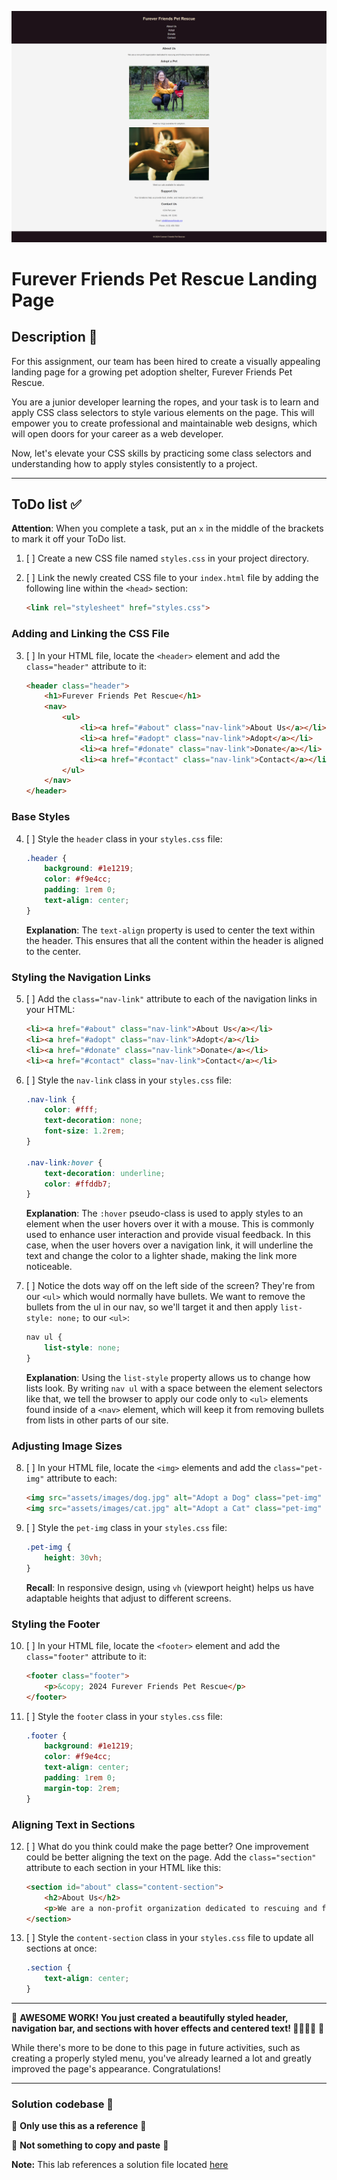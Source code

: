 
![Example of the completed activity](assets/examples/completed-styles.png) 

# Furever Friends Pet Rescue Landing Page

## Description 📄
For this assignment, our team has been hired to create a visually appealing landing page for a growing pet adoption shelter, Furever Friends Pet Rescue.

You are a junior developer learning the ropes, and your task is to learn and apply CSS class selectors to style various elements on the page. This will empower you to create professional and maintainable web designs, which will open doors for your career as a web developer.

Now, let's elevate your CSS skills by practicing some class selectors and understanding how to apply styles consistently to a project.

---

## ToDo list ✅
**Attention**: When you complete a task, put an `x` in the middle of the brackets to mark it off your ToDo list.

1. [ ] Create a new CSS file named `styles.css` in your project directory.
2. [ ] Link the newly created CSS file to your `index.html` file by adding the following line within the `<head>` section:

    ```html
    <link rel="stylesheet" href="styles.css">
    ```

### Adding and Linking the CSS File

3. [ ] In your HTML file, locate the `<header>` element and add the `class="header"` attribute to it:

    ```html
    <header class="header">
        <h1>Furever Friends Pet Rescue</h1>
        <nav>
            <ul>
                <li><a href="#about" class="nav-link">About Us</a></li>
                <li><a href="#adopt" class="nav-link">Adopt</a></li>
                <li><a href="#donate" class="nav-link">Donate</a></li>
                <li><a href="#contact" class="nav-link">Contact</a></li>
            </ul>
        </nav>
    </header>
    ```

### Base Styles

4. [ ] Style the `header` class in your `styles.css` file:

    ```css
    .header {
        background: #1e1219;
        color: #f9e4cc;
        padding: 1rem 0;
        text-align: center;
    }
    ```

    **Explanation**: The `text-align` property is used to center the text within the header. This ensures that all the content within the header is aligned to the center.

### Styling the Navigation Links

5. [ ] Add the `class="nav-link"` attribute to each of the navigation links in your HTML:

    ```html
    <li><a href="#about" class="nav-link">About Us</a></li>
    <li><a href="#adopt" class="nav-link">Adopt</a></li>
    <li><a href="#donate" class="nav-link">Donate</a></li>
    <li><a href="#contact" class="nav-link">Contact</a></li>
    ```

6. [ ] Style the `nav-link` class in your `styles.css` file:

    ```css
    .nav-link {
        color: #fff;
        text-decoration: none;
        font-size: 1.2rem;
    }

    .nav-link:hover {
        text-decoration: underline;
        color: #ffddb7;
    }
    ```

    **Explanation**: The `:hover` pseudo-class is used to apply styles to an element when the user hovers over it with a mouse. This is commonly used to enhance user interaction and provide visual feedback. In this case, when the user hovers over a navigation link, it will underline the text and change the color to a lighter shade, making the link more noticeable.

7. [ ] Notice the dots way off on the left side of the screen? They're from our `<ul>` which would normally have bullets. We want to remove the bullets from the ul in our nav, so we'll target it and then apply `list-style: none;` to our `<ul>`: 
    ```css
    nav ul {
        list-style: none;
    }
    ```
    **Explanation**: Using the `list-style` property allows us to change how lists look. By writing `nav ul` with a space between the element selectors like that, we tell the browser to apply our code only to `<ul>` elements found inside of a `<nav>` element, which will keep it from removing bullets from lists in other parts of our site. 

### Adjusting Image Sizes

8. [ ] In your HTML file, locate the `<img>` elements and add the `class="pet-img"` attribute to each:

    ```html
    <img src="assets/images/dog.jpg" alt="Adopt a Dog" class="pet-img" />
    <img src="assets/images/cat.jpg" alt="Adopt a Cat" class="pet-img" />
    ```

9. [ ] Style the `pet-img` class in your `styles.css` file:

    ```css
    .pet-img {
        height: 30vh;
    }
    ```

    **Recall**: In responsive design, using `vh` (viewport height) helps us have adaptable heights that adjust to different screens.

### Styling the Footer

10. [ ] In your HTML file, locate the `<footer>` element and add the `class="footer"` attribute to it:

    ```html
    <footer class="footer">
        <p>&copy; 2024 Furever Friends Pet Rescue</p>
    </footer>
    ```

11. [ ] Style the `footer` class in your `styles.css` file:

    ```css
    .footer {
        background: #1e1219;
        color: #f9e4cc;
        text-align: center;
        padding: 1rem 0;
        margin-top: 2rem;
    }
    ```

### Aligning Text in Sections

12. [ ] What do you think could make the page better? One improvement could be better aligning the text on the page. Add the `class="section"` attribute to each section in your HTML like this:

    ```html
    <section id="about" class="content-section">
        <h2>About Us</h2>
        <p>We are a non-profit organization dedicated to rescuing and finding homes for abandoned pets.</p>
    </section>
    ```

13. [ ] Style the `content-section` class in your `styles.css` file to update all sections at once:

    ```css
    .section {
        text-align: center;
    }
    ```

---

🎊 **AWESOME WORK! You just created a beautifully styled header, navigation bar, and sections with hover effects and centered text! 💃🏻🕺🏾** 🎊

While there's more to be done to this page in future activities, such as creating a properly styled menu, you've already learned a lot and greatly improved the page's appearance. Congratulations!

---

### Solution codebase 👀
🛑 **Only use this as a reference** 🛑

💾 **Not something to copy and paste** 💾

**Note:** This lab references a solution file located [here](https://github.com/HackerUSA-CE/sdai-ic-d4-css-classes/tree/solution)
